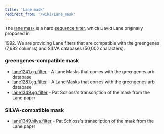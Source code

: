 ```yaml
---
title: 'Lane mask'
redirect_from: '/wiki/Lane_mask'
---
```

The [lane mask](lane_mask) is a hard [ sequence
filter](filter.seqs), which David Lane originally proposed in

1992\. We are providing Lane filters that are compatible with the
greengenes (7,682 columns) and SILVA databases (50,000 characters).

### greengenes-compatible mask

-   [ lane1241.gg.filter](https://mothur.s3.us-east-2.amazonaws.com/wiki/lane1241.gg.filter) - A Lane
    Masks that comes with the greengenes arb database
-   [ lane1287.gg.filter](https://mothur.s3.us-east-2.amazonaws.com/wiki/lane1287.gg.filter) - A Lane
    Masks that comes with the greengenes arb database
-   [ lane1349.gg.filter](https://mothur.s3.us-east-2.amazonaws.com/wiki/lane1349.gg.filter) - Pat
    Schloss's transcription of the mask from the Lane paper

### SILVA-compatible mask

-   [ lane1349.silva.filter](https://mothur.s3.us-east-2.amazonaws.com/wiki/lane1349.silva.filter) -
    Pat Schloss's transcription of the mask from the Lane paper
